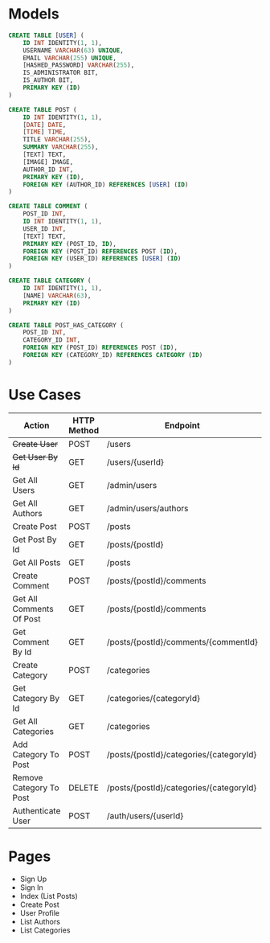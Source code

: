 #

# Models

```sql
CREATE TABLE [USER] (
    ID INT IDENTITY(1, 1),
    USERNAME VARCHAR(63) UNIQUE,
    EMAIL VARCHAR(255) UNIQUE,
    [HASHED_PASSWORD] VARCHAR(255),
    IS_ADMINISTRATOR BIT,
    IS_AUTHOR BIT,
    PRIMARY KEY (ID)
)

CREATE TABLE POST (
    ID INT IDENTITY(1, 1),
    [DATE] DATE,
    [TIME] TIME,
    TITLE VARCHAR(255),
    SUMMARY VARCHAR(255),
    [TEXT] TEXT,
    [IMAGE] IMAGE,
    AUTHOR_ID INT,
    PRIMARY KEY (ID),
    FOREIGN KEY (AUTHOR_ID) REFERENCES [USER] (ID)
)

CREATE TABLE COMMENT (
    POST_ID INT,
    ID INT IDENTITY(1, 1),
    USER_ID INT,
    [TEXT] TEXT,
    PRIMARY KEY (POST_ID, ID),
    FOREIGN KEY (POST_ID) REFERENCES POST (ID),
    FOREIGN KEY (USER_ID) REFERENCES [USER] (ID)
)

CREATE TABLE CATEGORY (
    ID INT IDENTITY(1, 1),
    [NAME] VARCHAR(63),
    PRIMARY KEY (ID)
)

CREATE TABLE POST_HAS_CATEGORY (
    POST_ID INT,
    CATEGORY_ID INT,
    FOREIGN KEY (POST_ID) REFERENCES POST (ID),
    FOREIGN KEY (CATEGORY_ID) REFERENCES CATEGORY (ID)
)
```

# Use Cases

| Action                   | HTTP Method | Endpoint                                |
| ------------------------ | ----------- | --------------------------------------- |
| ~~Create User~~          | POST        | /users                                  |
| ~~Get User By Id~~       | GET         | /users/{userId}                         |
| Get All Users            | GET         | /admin/users                            |
| Get All Authors          | GET         | /admin/users/authors                    |
| Create Post              | POST        | /posts                                  |
| Get Post By Id           | GET         | /posts/{postId}                         |
| Get All Posts            | GET         | /posts                                  |
| Create Comment           | POST        | /posts/{postId}/comments                |
| Get All Comments Of Post | GET         | /posts/{postId}/comments                |
| Get Comment By Id        | GET         | /posts/{postId}/comments/{commentId}    |
| Create Category          | POST        | /categories                             |
| Get Category By Id       | GET         | /categories/{categoryId}                |
| Get All Categories       | GET         | /categories                             |
| Add Category To Post     | POST        | /posts/{postId}/categories/{categoryId} |
| Remove Category To Post  | DELETE      | /posts/{postId}/categories/{categoryId} |
| Authenticate User        | POST        | /auth/users/{userId}                    |

# Pages

* Sign Up
* Sign In
* Index (List Posts)
* Create Post
* User Profile
* List Authors
* List Categories
